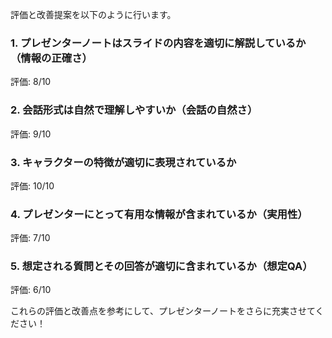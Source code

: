 評価と改善提案を以下のように行います。

### 1. プレゼンターノートはスライドの内容を適切に解説しているか（情報の正確さ）
評価: 8/10

<!-- ずんだもん(thinking): ノートはスライドの内容をきちんと解説しているのだ。でも、もう少し具体的な例や詳細があるともっとわかりやすくなるかもしれないのだ。 -->
<!-- 春日部つむぎ(neutral): そうだね、特に物語の「光と闇」の部分や、レビューの具体的な内容についてもう少し詳しく説明すると良いかもしれないわ。 -->

### 2. 会話形式は自然で理解しやすいか（会話の自然さ）
評価: 9/10

<!-- ずんだもん(happy): 会話は自然で、リズミカルに進むのだ！聞いていて楽しいのだ。 -->
<!-- 春日部つむぎ(happy): そうね、ずんだもんとの会話はとても楽しいよね。でも、時々話が飛ぶ感じもあるから、もう少し滑らかに繋げられるともっと良いかもしれないね。 -->

### 3. キャラクターの特徴が適切に表現されているか
評価: 10/10

<!-- ずんだもん(happy): ずんだもんの元気な性格がよく出ていて嬉しいのだ！ -->
<!-- 春日部つむぎ(happy): そうね、私の優雅な話し方もちゃんと表現されているわ！キャラクターの特徴がよく出ていて素晴らしいと思うよ。 -->

### 4. プレゼンターにとって有用な情報が含まれているか（実用性）
評価: 7/10

<!-- ずんだもん(thinking): もう少し具体的なデータや例があると、プレゼンターにとって役立つのかもしれないのだ。 -->
<!-- 春日部つむぎ(thinking): そうだね、特に批評や支持の具体的な理由についてもう少し触れると、プレゼンを聞く人たちの理解が深まると思うよ。 -->

### 5. 想定される質問とその回答が適切に含まれているか（想定QA）
評価: 6/10

<!-- ずんだもん(neutral): 質問と答えは少し不足している感じがするのだ。もう少し具体的なQAを考えておくと安心かもしれないのだ。 -->
<!-- 春日部つむぎ(thinking): そうね、特に物語の「光と闇」に関する具体的な事例や、批評の意図についての質問がありそうだから、それに対する答えを準備しておくと良いわね。 -->

これらの評価と改善点を参考にして、プレゼンターノートをさらに充実させてください！